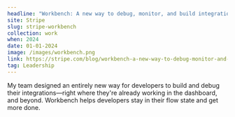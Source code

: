```yaml
---
headline: "Workbench: A new way to debug, monitor, and build integrations"
site: Stripe
slug: stripe-workbench
collection: work
when: 2024
date: 01-01-2024
image: /images/workbench.png
link: https://stripe.com/blog/workbench-a-new-way-to-debug-monitor-and-grow-your-stripe-integration
tag: Leadership
---
```

My team designed an entirely new way for developers to build and debug their integrations—right where they're already working in the dashboard, and beyond. Workbench helps developers stay in their flow state and get more done. 
